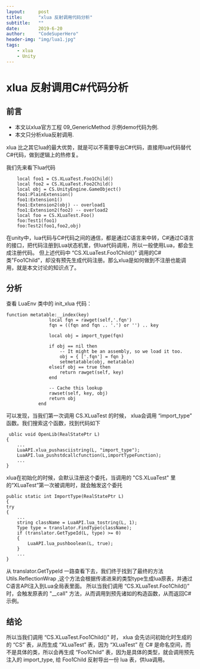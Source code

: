 ```yaml
---
layout:     post
title:      "xlua 反射调用代码分析"
subtitle:   ""
date:       2019-6-20
author:     "CodeSuperHero"
header-img: "img/lua1.jpg"
tags:
    - xlua
    - Unity
---
```


# xlua 反射调用C#代码分析

## 前言

- 本文以xlua官方工程 09_GenericMethod 示例demo代码为例.
- 本文只分析xlua反射调用.

xlua 比之其它lua的最大优势，就是可以不需要导出C#代码，直接用lua代码替代C#代码，做到逻辑上的热修复。

我们先来看下lua代码

```
    local foo1 = CS.XLuaTest.Foo1Child()
    local foo2 = CS.XLuaTest.Foo2Child()
    local obj = CS.UnityEngine.GameObject() 
    foo1:PlainExtension()   
    foo1:Extension1()   
    foo1:Extension2(obj) -- overload1   
    foo1:Extension2(foo2) -- overload2  
    local foo = CS.XLuaTest.Foo()   
    foo:Test1(foo1) 
    foo:Test2(foo1,foo2,obj)    
```

在unity中，lua代码与C#代码之间的通信，都是通过C语言来中转，C#通过C语言的接口，把代码注册到Lua状态机里，供lua代码调用，所以一般使用Lua，都会生成注册代码。
但上述代码中 “CS.XLuaTest.Foo1Child()” 调用的C#类"Foo1Child"，却没有预先生成代码注册。那么xlua是如何做到不注册也能调用，就是本文讨论的知识点了。

## 分析

查看 LuaEnv 类中的 init_xlua 代码：

```
function metatable:__index(key) 
                local fqn = rawget(self,'.fqn')
                fqn = ((fqn and fqn .. '.') or '') .. key

                local obj = import_type(fqn)

                if obj == nil then
                    -- It might be an assembly, so we load it too.
                    obj = { ['.fqn'] = fqn }
                    setmetatable(obj, metatable)
                elseif obj == true then
                    return rawget(self, key)
                end

                -- Cache this lookup
                rawset(self, key, obj)
                return obj
            end
```

可以发现，当我们第一次调用 CS.XLuaTest 的时候， xlua会调用 “import_type” 函数。我们搜索这个函数，找到代码如下

```
 ublic void OpenLib(RealStatePtr L)
{
    ...
    LuaAPI.xlua_pushasciistring(L, "import_type");
	LuaAPI.lua_pushstdcallcfunction(L,importTypeFunction);
    ...
}
```

xlua在初始化的时候，会默认注册这个委托，当调用的 "CS.XLuaTest" 里的“XLuaTest”第一次被调用时，就会触发这个委托

```
public static int ImportType(RealStatePtr L)
{
try
{
    ...
    string className = LuaAPI.lua_tostring(L, 1);
    Type type = translator.FindType(className);
    if (translator.GetTypeId(L, type) >= 0)
    {
        LuaAPI.lua_pushboolean(L, true);
    }
    ...
}
```

从 translator.GetTypeId 一路查看下去，我们终于找到了最终的方法 Utils.ReflectionWrap ,这个方法会根据传递进来的类型type生成lua原表，并通过C语言API注入到Lua全局表里面。
所以当我们调用 “CS.XLuaTest.Foo1Child()” 时，会触发原表的 "__call" 方法，从而调用到预先诸如的构造函数，从而返回C#示例。

## 结论

所以当我们调用 “CS.XLuaTest.Foo1Child()" 时， xlua 会先访问初始化时生成的的 “CS” 表，从而生成 “XLuaTest” 表，因为 “XLuaTest” 在 C# 是命名空间，而不是具体的类，所以会再生成 “Foo1Child” 表，因为是具体的类型，就会调用预先注入的 import_type, 给 Foo1Child 反射导出一份 lua 表，供lua调用。